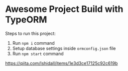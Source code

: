 # Awesome Project Build with TypeORM

Steps to run this project:

1. Run `npm i` command
2. Setup database settings inside `ormconfig.json` file
3. Run `npm start` command

https://qiita.com/Ishidall/items/1e3d3ce17125c92c619b